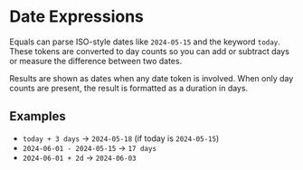 # Date Expressions

Equals can parse ISO-style dates like `2024-05-15` and the keyword `today`.
These tokens are converted to day counts so you can add or subtract days or
measure the difference between two dates.

Results are shown as dates when any date token is involved. When only day counts
are present, the result is formatted as a duration in days.

## Examples
- `today + 3 days` → `2024-05-18` (if today is `2024-05-15`)
- `2024-06-01 - 2024-05-15` → `17 days`
- `2024-06-01 + 2d` → `2024-06-03`
